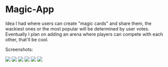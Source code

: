 # Magic-App


Idea I had where users can create "magic cards" and share them, the wackiest ones or the most popular will be determined by user votes. Eventually I plan on adding an arena where players can compete with each other, that'll be cool.


Screenshots:


![](https://i.imgur.com/GS2ABX9.jpg)
![](https://i.imgur.com/KcVwEUi.jpg)
![](https://i.imgur.com/mxiKGjI.jpg)
![](https://i.imgur.com/qbJv7Q3.jpg)
![](https://i.imgur.com/KfOZpJh.jpg)
![](https://i.imgur.com/guVv4Td.jpg)
